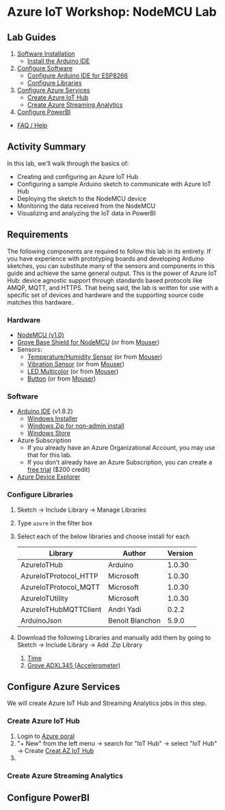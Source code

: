# Azure IoT Workshop: NodeMCU Lab



## Lab Guides
1. [Software Installation](1_Software_Installation.md)
    * [Install the Arduino IDE](1_Software_Installation.md#install-the-arduino-ide)
1. [Configure Software](2_Configure_Software.md)
    * [Configure Arduino IDE for ESP8266](2_Configure_Software.md#configure-arduino-ide-for-esp8266)
    * [Configure Libraries](2_Configure_Software.md#configure-libraries)
1. [Configure Azure Services](#configure-azure-services)
    * [Create Azure IoT Hub](#create-azure-iot-hub)
    * [Create Azure Streaming Analytics](#create-azure-streaming-analytics)
1. [Configure PowerBI](#configure-powerbi)  
* [FAQ / Help](FAQ.md)


## Activity Summary

In this lab, we'll walk through the basics of: 
* Creating and configuring an Azure IoT Hub
* Configuring a sample Arduino sketch to communicate with Azure IoT Hub
* Deploying the sketch to the NodeMCU device
* Monitoring the data received from the NodeMCU
* Visualizing and analyzing the IoT data in PowerBI

## Requirements
The following components are required to follow this lab in its entirety. If you have experience with prototyping boards and developing Arduino sketches, you can substitute many of the sensors and components in this guide and achieve the same general output. This is the power of Azure IoT Hub: device agnostic support through standards based protocols like AMQP, MQTT, and HTTPS. That being said, the lab is written for use with a specific set of devices and hardware and the supporting source code matches this hardware.

### Hardware

* [NodeMCU (v1.0)](http://amzn.to/2qTRR2F)
* [Grove Base Shield for NodeMCU](http://amzn.to/2qTtH7E) (or from [Mouser](http://www.mouser.com/ProductDetail/Seeed-Studio/105020008/))
* Sensors: 
  * [Temperature/Humidity Sensor](http://amzn.to/2psBJnC) (or from [Mouser](http://www.mouser.com/ProductDetail/Seeed-Studio/101020074/))
  * [Vibration Sensor](http://amzn.to/2qTDpqN) (or from [Mouser](http://www.mouser.com/ProductDetail/Seeed-Studio/101020054/))
  * [LED Multicolor](http://amzn.to/2qTHSdP) (or from [Mouser](http://www.mouser.com/ProductDetail/Seeed-Studio/104030014/))
  * [Button](http://amzn.to/2pZvedb) (or from [Mouser](http://www.mouser.com/ProductDetail/Seeed-Studio/101020003/))

### Software

* [Arduino IDE](https://www.arduino.cc/en/Main/Software) (v1.8.2)
  * [Windows Installer](https://downloads.arduino.cc/arduino-1.8.2-windows.exe)
  * [Windows Zip for non-admin install](https://downloads.arduino.cc/arduino-1.8.2-windows.zip)
  * [Windows Store](https://www.microsoft.com/en-us/store/p/arduino-ide/9nblggh4rsd8)
* Azure Subscription
  * If you already have an Azure Organizational Account, you may use that for this lab.
  * If you don't already have an Azure Subscription, you can create a [free trial](https://azure.microsoft.com/en-us/free/) ($200 credit)
* [Azure Device Explorer](https://github.com/Azure/azure-iot-sdk-csharp/releases/download/2017-5-5/SetupDeviceExplorer.msi)


### Configure Libraries

1. Sketch → Include Library → Manage Libraries
1. Type `azure` in the filter box
1. Select each of the below libraries and choose install for each

   | Library                | Author         | Version |
   |------------------------|----------------|---------|
   | AzureIoTHub            | Arduino        | 1.0.30  |
   | AzureIoTProtocol_HTTP  | Microsoft      | 1.0.30  |
   | AzureIoTProtocol_MQTT  | Microsoft      | 1.0.30  |
   | AzureIoTUtility        | Microsoft      | 1.0.30  |
   | AzureIoTHubMQTTClient  | Andri Yadi     | 0.2.2   |
   | ArduinoJson            | Benoit Blanchon| 5.9.0   |
1. Download the following Libraries and manually add them by going to Sketch → Include Library → Add .Zip Library
    1. [Time](https://github.com/PaulStoffregen/Time)
    1. [Grove ADXL345 (Accelerometer)](https://github.com/Seeed-Studio/Accelerometer_ADXL345)

## Configure Azure Services
We will create Azure IoT Hub and Streaming Analytics jobs in this step. 
   ### Create Azure IoT Hub
   1. Login to [Azure poral](https://portal.azure.com) 
   1. "+ New" from the left menu → search for "IoT Hub" → select "IoT Hub" → Create
   [Creat AZ IoT Hub](/images/Azure_configuration/Create_IoTHub.png)
   1. 
      
   ### Create Azure Streaming Analytics
  
## Configure PowerBI
